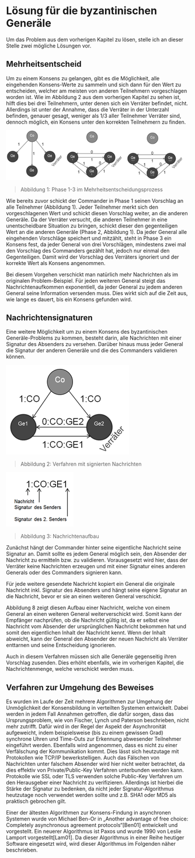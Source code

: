 # Lösung für die byzantinischen Generäle

Um das Problem aus dem vorherigen Kapitel zu lösen, stelle ich an dieser Stelle zwei mögliche Lösungen vor. 

## Mehrheitsentscheid

Um zu einem Konsens zu gelangen, gibt es die Möglichkeit, alle eingehenden Konsens-Werte zu sammeln und sich dann für den Wert zu entscheiden, welcher am meisten von anderen Teilnehmern vorgeschlagen worden ist. Wie im Abbildung 2 aus dem vorherigen Kapitel zu sehen ist, hilft dies bei drei Teilnehmern, unter denen sich ein Verräter befindet, nicht. Allerdings ist unter der Annahme, dass die Verräter in der Unterzahl befinden, genauer gesagt, weniger als 1/3 aller Teilnehmer Verräter sind, dennoch möglich, ein Konsens unter den korrekten Teilnehmern zu finden. 

![Mehrheitsenscheid](./img/Mehrheitsentscheid.png)  
> Abbildung 1: Phase 1-3 im Mehrheitsentscheidungsprozess

Wie bereits zuvor schickt der Commander in Phase 1 seinen Vorschlag an alle Teilnehmer (Abbildung 1). Jeder Teilnehmer merkt sich den vorgeschlagenen Wert und schickt diesen Vorschlag weiter, an die anderen Generäle. Da der Verräter versucht, die anderen Teilnehmer in eine unentscheidbare Situation zu bringen, schickt dieser den gegenteiligen Wert an die anderen Generäle (Phase 2, Abbildung 1). Da jeder General alle eingehenden Vorschläge speichert und mitzählt, steht in Phase 3 ein Konsens fest, da jeder General von drei Vorschlägen, mindestens zwei mal den Vorschlag des Commanders gezählt hat, jedoch nur einmal den Gegenteiligen. Damit wird der Vorschlag des Verräters ignoriert und der korrekte Wert als Konsens angenommen.

Bei diesem Vorgehen verschickt man natürlich mehr Nachrichten als im originalen Problem-Beispiel. Für jeden weiteren General steigt das Nachrichtenaufkommen exponentiell, da jeder General zu jedem anderen General seine Information versenden muss. Dies wirkt sich auf die Zeit aus, wie lange es dauert, bis ein Konsens gefunden wird. 

## Nachrichtensignaturen

Eine weitere Möglichkeit um zu einem Konsens des byzantinischen Generäle-Problems zu kommen, besteht darin, alle Nachrichten mit einer Signatur des Absenders zu versehen. Darüber hinaus muss jeder General die Signatur der anderen Generäle und die des Commanders validieren können. 

![SignierteNachrichten](./img/ByzantinischeGeneraeleSignedMessage.png)  
> Abbildung 2: Verfahren mit signierten Nachrichten

![Nachrichtenaufbau](./img/SignedMessage.png)  
> Abbildung 3: Nachrichtenaufbau

Zunächst hängt der Commander hinter seine eigentliche Nachricht seine Signatur an. Damit sollte es jedem General möglich sein, den Absender der Nachricht zu ermitteln bzw. zu validieren. Vorausgesetzt wird hier, dass der Verräter keine Nachrichten erzeugen und mit einer Signatur eines anderen Generals oder des Commanders signieren kann. 

Für jede weitere gesendete Nachricht kopiert ein General die originale Nachricht inkl. Signatur des Absenders und hängt seine eigene Signatur an die Nachricht, bevor er sie an einen weiteren General verschickt. 

Abbildung 8 zeigt diesen Aufbau einer Nachricht, welche von einem General an einen weiteren General weiterverschickt wird. 
Somit kann der Empfänger nachprüfen, ob die Nachricht gültig ist, da er selbst eine Nachricht vom Absender der ursprünglichen Nachricht bekommen hat und somit den eigentlichen Inhalt der Nachricht kennt. Wenn der Inhalt abweicht, kann der General den Absender der neuen Nachricht als Verräter enttarnen und seine Entscheidung ignorieren.

Auch in diesem Verfahren müssen sich alle Generäle gegenseitig ihren Vorschlag zusenden. Dies erhöht ebenfalls, wie im vorherigen Kapitel, die Nachrichtenmenge, welche verschickt werden muss.

## Verfahren zur Umgehung des Beweises

Es wurden im Laufe der Zeit mehrere Algorithmen zur Umgehung der Unmöglichkeit der Konsensbildung in verteilten Systemen entwickelt. Dabei werden in jedem Fall Annahmen getroffen, die dafür sorgen, dass das Ursprungsproblem, wie von Fischer, Lynch und Paterson beschrieben, nicht mehr zutrifft. Dafür wird in der Regel der Aspekt der Asynchronität aufgeweicht, indem beispielsweise (bis zu einem gewissen Grad) synchrone Uhren und Time-Outs zur Erkennung abwesender Teilnehmer eingeführt werden. Ebenfalls wird angenommen, dass es nicht zu einer Verfälschung der Kommunikation kommt. Dies lässt sich heutzutage mit Protokollen wie TCP/IP bewerkstelligen. Auch das Fälschen von Nachrichten unter falschem Absender wird hier nicht weiter betrachtet, da dies effektiv von Private/Public-Key Verfahren unterbunden werden kann. Protokolle wie SSL oder TLS verwenden solche Public-Key Verfahren um den Herausgeber einer Nachricht zu verifizieren. Allerdings ist hierbei die Stärke der Signatur zu bedenken, da nicht jeder Signatur-Algorithmus heutzutage noch verwendet werden sollte und z.B. SHA1 oder MD5 als praktisch gebrochen gilt.

Einer der ältesten Algorithmen zur Konsens-Findung in asynchronen Systemen wurde von Michael Ben-Or in „Another advantage of free choice: Completely asynchronous agreement protocols“[Ben01] entwickelt und vorgestellt. 
Ein neuerer Algorithmus ist Paxos und wurde 1990 von Leslie Lamport vorgestellt[Lam01]. Da dieser Algorithmus in einer Reihe heutiger Software eingesetzt wird, wird dieser Algorithmus im Folgenden näher beschrieben.
